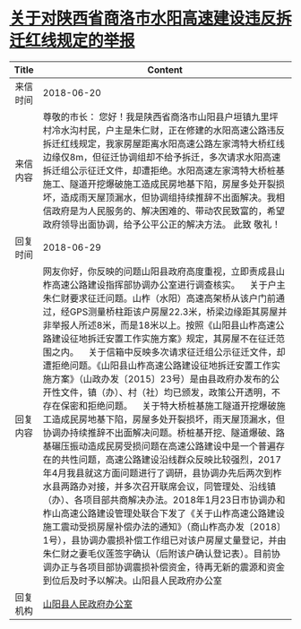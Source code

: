 # <a href="http://www.shangluo.gov.cn/zmhd/ldxxxx.jsp?urltype=leadermail.LeaderMailContentUrl&wbtreeid=1112&leadermailid=4776">关于对陕西省商洛市水阳高速建设违反拆迁红线规定的举报</a>
|Title|Content|
|:---:|---|
|来信时间|2018-06-20|
|来信内容|尊敬的市长： 您好！我是陕西省商洛市山阳县户垣镇九里坪村冷水沟村民，户主是朱仁财，正在修建的水阳高速公路违反拆迁红线规定，我家房屋距离水阳高速公路左家湾特大桥红线边缘仅8m，但征迁协调组却不给予拆迁，多次请求水阳高速拆迁组公示征迁文件，却遭拒绝。水阳高速左家湾特大桥桩基施工、隧道开挖爆破施工造成民房地基下陷，房屋多处开裂损坏，造成雨天屋顶漏水，但协调组持续推辞不出面解决。我相信政府是为人民服务的、解决困难的、带动农民致富的，希望政府领导出面协调，给予公平公正的解决方法。 此致 敬礼！|
|回复时间|2018-06-29|
|回复内容|网友你好，你反映的问题山阳县政府高度重视，立即责成县山柞高速公路建设指挥部协调办公室进行调查核实。    关于户主朱仁财要求征迁问题。山柞（水阳）高速高架桥从该户门前通过，经GPS测量桥柱距该户房屋22.3米，桥梁边缘距其房屋并非举报人所述8米，而是18米以上。按照《山阳县山柞高速公路建设征地拆迁安置工作实施方案》规定，其房屋不在征迁范围之内。    关于信箱中反映多次请求征迁组公示征迁文件，却遭拒绝问题。《山阳县山柞高速公路建设征地拆迁安置工作实施方案》（山政办发〔2015〕23号）是由县政府办发布的公开性文件，镇（办）、村（社）均已颁发，政策公开透明，不存在保密和拒绝问题。    关于特大桥桩基施工隧道开挖爆破施工造成民房地基下陷，房屋多处开裂损坏，雨天屋顶漏水，但协调办持续推辞不出面解决问题。桥桩基开挖、隧道爆破、路基碾压振动造成民房受损问题在高速公路建设中是一个普遍存在的共性问题，高速公路建设沿线群众反映比较强烈，2017年4月我县就这方面问题进行了调研，县协调办先后两次到柞水县两路办对接，并多次召开联席会议，同管理处、沿线镇（办）、各项目部共商解决办法。2018年1月23日市协调办和柞山高速公路建设管理处联合下发了《关于山柞高速公路建设施工震动受损房屋补偿办法的通知》（商山柞高办发〔2018〕1号），县协调办震损补偿工作组已对该户房屋丈量登记，并由朱仁财之妻毛仪莲签字确认（后附该户确认登记表）。目前协调办正与各项目部协调震损补偿资金，待再无新的震源和资金到位后及时予以解决。山阳县人民政府办公室|
|回复机构|<a href="../../categories/agencies/山阳县人民政府办公室.md">山阳县人民政府办公室</a>|